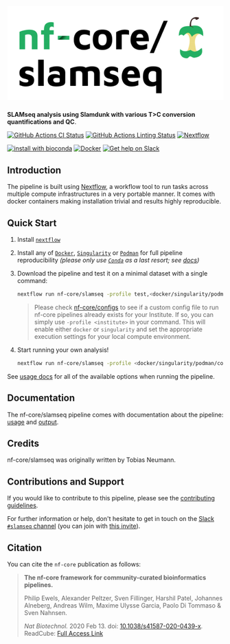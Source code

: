 # ![nf-core/slamseq](docs/images/nf-core-slamseq_logo.png)

**SLAMseq analysis using Slamdunk with various T>C conversion quantifications and QC**.

[![GitHub Actions CI Status](https://github.com/nf-core/slamseq/workflows/nf-core%20CI/badge.svg)](https://github.com/nf-core/slamseq/actions)
[![GitHub Actions Linting Status](https://github.com/nf-core/slamseq/workflows/nf-core%20linting/badge.svg)](https://github.com/nf-core/slamseq/actions)
[![Nextflow](https://img.shields.io/badge/nextflow-%E2%89%A519.10.0-brightgreen.svg)](https://www.nextflow.io/)

[![install with bioconda](https://img.shields.io/badge/install%20with-bioconda-brightgreen.svg)](https://bioconda.github.io/)
[![Docker](https://img.shields.io/docker/automated/nfcore/slamseq.svg)](https://hub.docker.com/r/nfcore/slamseq)
[![Get help on Slack](http://img.shields.io/badge/slack-nf--core%20%23slamseq-4A154B?logo=slack)](https://nfcore.slack.com/channels/slamseq)

## Introduction

The pipeline is built using [Nextflow](https://www.nextflow.io), a workflow tool to run tasks across multiple compute infrastructures in a very portable manner. It comes with docker containers making installation trivial and results highly reproducible.

## Quick Start

1. Install [`nextflow`](https://nf-co.re/usage/installation)

2. Install any of [`Docker`](https://docs.docker.com/engine/installation/), [`Singularity`](https://www.sylabs.io/guides/3.0/user-guide/) or [`Podman`](https://podman.io/) for full pipeline reproducibility _(please only use [`Conda`](https://conda.io/miniconda.html) as a last resort; see [docs](https://nf-co.re/usage/configuration#basic-configuration-profiles))_

3. Download the pipeline and test it on a minimal dataset with a single command:

    ```bash
    nextflow run nf-core/slamseq -profile test,<docker/singularity/podman/conda/institute>
    ```

    > Please check [nf-core/configs](https://github.com/nf-core/configs#documentation) to see if a custom config file to run nf-core pipelines already exists for your Institute. If so, you can simply use `-profile <institute>` in your command. This will enable either `docker` or `singularity` and set the appropriate execution settings for your local compute environment.

4. Start running your own analysis!

    <!-- TODO nf-core: Update the example "typical command" below used to run the pipeline -->

    ```bash
    nextflow run nf-core/slamseq -profile <docker/singularity/podman/conda/institute> --input '*_R{1,2}.fastq.gz' --genome GRCh37
    ```

See [usage docs](https://nf-co.re/slamseq/usage) for all of the available options when running the pipeline.

## Documentation

The nf-core/slamseq pipeline comes with documentation about the pipeline: [usage](https://nf-co.re/slamseq/usage) and [output](https://nf-co.re/slamseq/output).

<!-- TODO nf-core: Add a brief overview of what the pipeline does and how it works -->

## Credits

nf-core/slamseq was originally written by Tobias Neumann.

## Contributions and Support

If you would like to contribute to this pipeline, please see the [contributing guidelines](.github/CONTRIBUTING.md).

For further information or help, don't hesitate to get in touch on the [Slack `#slamseq` channel](https://nfcore.slack.com/channels/slamseq) (you can join with [this invite](https://nf-co.re/join/slack)).

## Citation

<!-- TODO nf-core: Add citation for pipeline after first release. Uncomment lines below and update Zenodo doi. -->
<!-- If you use  nf-core/slamseq for your analysis, please cite it using the following doi: [10.5281/zenodo.XXXXXX](https://doi.org/10.5281/zenodo.XXXXXX) -->

You can cite the `nf-core` publication as follows:

> **The nf-core framework for community-curated bioinformatics pipelines.**
>
> Philip Ewels, Alexander Peltzer, Sven Fillinger, Harshil Patel, Johannes Alneberg, Andreas Wilm, Maxime Ulysse Garcia, Paolo Di Tommaso & Sven Nahnsen.
>
> _Nat Biotechnol._ 2020 Feb 13. doi: [10.1038/s41587-020-0439-x](https://dx.doi.org/10.1038/s41587-020-0439-x).
> ReadCube: [Full Access Link](https://rdcu.be/b1GjZ)
